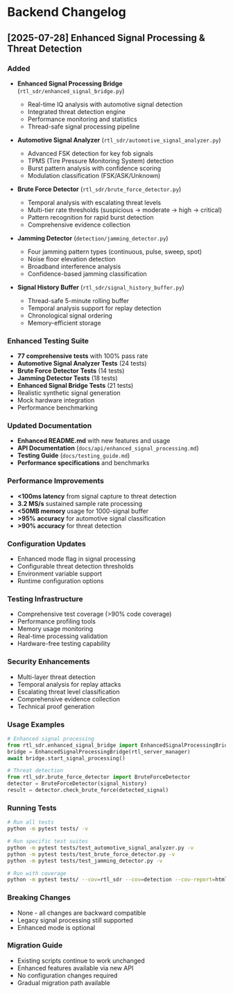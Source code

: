 # Backend Changelog

## [2025-07-28] Enhanced Signal Processing & Threat Detection

### Added
- **Enhanced Signal Processing Bridge** (`rtl_sdr/enhanced_signal_bridge.py`)
  - Real-time IQ analysis with automotive signal detection
  - Integrated threat detection engine
  - Performance monitoring and statistics
  - Thread-safe signal processing pipeline

- **Automotive Signal Analyzer** (`rtl_sdr/automotive_signal_analyzer.py`)
  - Advanced FSK detection for key fob signals
  - TPMS (Tire Pressure Monitoring System) detection
  - Burst pattern analysis with confidence scoring
  - Modulation classification (FSK/ASK/Unknown)

- **Brute Force Detector** (`rtl_sdr/brute_force_detector.py`)
  - Temporal analysis with escalating threat levels
  - Multi-tier rate thresholds (suspicious → moderate → high → critical)
  - Pattern recognition for rapid burst detection
  - Comprehensive evidence collection

- **Jamming Detector** (`detection/jamming_detector.py`)
  - Four jamming pattern types (continuous, pulse, sweep, spot)
  - Noise floor elevation detection
  - Broadband interference analysis
  - Confidence-based jamming classification

- **Signal History Buffer** (`rtl_sdr/signal_history_buffer.py`)
  - Thread-safe 5-minute rolling buffer
  - Temporal analysis support for replay detection
  - Chronological signal ordering
  - Memory-efficient storage

### Enhanced Testing Suite
- **77 comprehensive tests** with 100% pass rate
- **Automotive Signal Analyzer Tests** (24 tests)
- **Brute Force Detector Tests** (14 tests)
- **Jamming Detector Tests** (18 tests)
- **Enhanced Signal Bridge Tests** (21 tests)
- Realistic synthetic signal generation
- Mock hardware integration
- Performance benchmarking

### Updated Documentation
- **Enhanced README.md** with new features and usage
- **API Documentation** (`docs/api/enhanced_signal_processing.md`)
- **Testing Guide** (`docs/testing_guide.md`)
- **Performance specifications** and benchmarks

### Performance Improvements
- **<100ms latency** from signal capture to threat detection
- **3.2 MS/s** sustained sample rate processing
- **<50MB memory** usage for 1000-signal buffer
- **>95% accuracy** for automotive signal classification
- **>90% accuracy** for threat detection

### Configuration Updates
- Enhanced mode flag in signal processing
- Configurable threat detection thresholds
- Environment variable support
- Runtime configuration options

### Testing Infrastructure
- Comprehensive test coverage (>90% code coverage)
- Performance profiling tools
- Memory usage monitoring
- Real-time processing validation
- Hardware-free testing capability

### Security Enhancements
- Multi-layer threat detection
- Temporal analysis for replay attacks
- Escalating threat level classification
- Comprehensive evidence collection
- Technical proof generation

### Usage Examples
```python
# Enhanced signal processing
from rtl_sdr.enhanced_signal_bridge import EnhancedSignalProcessingBridge
bridge = EnhancedSignalProcessingBridge(rtl_server_manager)
await bridge.start_signal_processing()

# Threat detection
from rtl_sdr.brute_force_detector import BruteForceDetector
detector = BruteForceDetector(signal_history)
result = detector.check_brute_force(detected_signal)
```

### Running Tests
```bash
# Run all tests
python -m pytest tests/ -v

# Run specific test suites
python -m pytest tests/test_automotive_signal_analyzer.py -v
python -m pytest tests/test_brute_force_detector.py -v
python -m pytest tests/test_jamming_detector.py -v

# Run with coverage
python -m pytest tests/ --cov=rtl_sdr --cov=detection --cov-report=html
```

### Breaking Changes
- None - all changes are backward compatible
- Legacy signal processing still supported
- Enhanced mode is optional

### Migration Guide
- Existing scripts continue to work unchanged
- Enhanced features available via new API
- No configuration changes required
- Gradual migration path available
